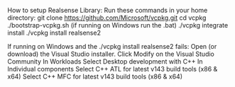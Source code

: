 How to setup Realsense Library:
  Run these commands in your home directory:
    git clone https://github.com/Microsoft/vcpkg.git
     cd vcpkg
    ./bootstrap-vcpkg.sh (if running on Windows run the .bat)
    ./vcpkg integrate install
    ./vcpkg install realsense2

  If running on Windows and the ./vcpkg install realsense2 fails:
    Open (or download) the Visual Studio installer.
    Click Modify on the Visual Studio Community
    In Workloads
      Select Desktop development with C++
    In Individual components
      Select C++ ATL for latest v143 build tools (x86 & x64)
      Select C++ MFC for latest v143 build tools (x86 & x64)
    
